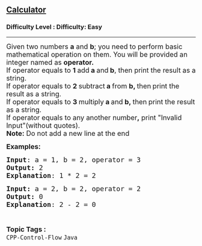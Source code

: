 <h2><a href="https://www.geeksforgeeks.org/problems/calculator/1?page=2&category=Java&sortBy=submissions">Calculator</a></h2><h3>Difficulty Level : Difficulty: Easy</h3><hr><div class="problems_problem_content__Xm_eO"><p><span style="font-size: 18px;">Given two numbers&nbsp;<strong>a</strong>&nbsp;and&nbsp;<strong>b</strong>; you need to perform basic mathematical operation on them. You will be provided an integer named as&nbsp;<strong>operator.&nbsp;<br></strong></span><span style="font-size: 18px;">If operator equals to&nbsp;<strong>1&nbsp;</strong>add<strong>&nbsp;a&nbsp;</strong>and<strong>&nbsp;b</strong>, then print the result as a string.<br></span><span style="font-size: 18px;">If operator equals to&nbsp;<strong>2&nbsp;</strong>subtract<strong> a&nbsp;</strong>from <strong>b, </strong>then<strong>&nbsp;</strong>print the result </span><span style="font-size: 18px; font-family: -apple-system, BlinkMacSystemFont, 'Segoe UI', Roboto, Oxygen, Ubuntu, Cantarell, 'Open Sans', 'Helvetica Neue', sans-serif;">as a string</span><span style="font-size: 18px; font-family: -apple-system, BlinkMacSystemFont, 'Segoe UI', Roboto, Oxygen, Ubuntu, Cantarell, 'Open Sans', 'Helvetica Neue', sans-serif;">.<br></span><span style="font-size: 18px;">If operator equals to&nbsp;<strong>3&nbsp;</strong>multiply<strong>&nbsp;a&nbsp;</strong>and<strong>&nbsp;b,&nbsp;</strong>then<strong>&nbsp;</strong>print the result </span><span style="font-size: 18px; font-family: -apple-system, BlinkMacSystemFont, 'Segoe UI', Roboto, Oxygen, Ubuntu, Cantarell, 'Open Sans', 'Helvetica Neue', sans-serif;">as a string</span><span style="font-size: 18px; font-family: -apple-system, BlinkMacSystemFont, 'Segoe UI', Roboto, Oxygen, Ubuntu, Cantarell, 'Open Sans', 'Helvetica Neue', sans-serif;">.<br></span><span style="font-size: 18px;">If operator equals to any another number<strong>,</strong> print </span><span style="font-size: 18px;">"Invalid Input"(without quotes).<br><strong>Note:</strong> Do not add a new line at the end</span></p>
<p><span style="font-size: 18px;"><strong>Examples:</strong></span></p>
<pre><span style="font-size: 18px;"><strong>Input</strong>: a = 1, b = 2, operator = 3
<strong>Output:</strong> 2
<strong>Explanation</strong>: 1 * 2 = 2</span></pre>
<pre><span style="font-size: 18px;"><strong>Input: </strong>a = 2, b = 2, operator = 2
<strong>Output: </strong>0
<strong>Explanation</strong>: 2 - 2 = 0</span></pre></div><br><p><span style=font-size:18px><strong>Topic Tags : </strong><br><code>CPP-Control-Flow</code>&nbsp;<code>Java</code>&nbsp;